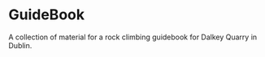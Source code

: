 GuideBook
=========

A collection of material for a rock climbing guidebook for Dalkey Quarry in Dublin.
